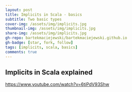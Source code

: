 ```yaml
---
layout: post
title: Implicits in Scala - basics
subtitle: Two basic types
cover-img: /assets/img/implicits.jpg
thumbnail-img: /assets/img/implicits.jpg
share-img: /assets/img/implicits.jpg
gh-repo: bartekmaciejewski/bartekmaciejewski.github.io
gh-badge: [star, fork, follow]
tags: [implicits, scala, basics]
comments: true
---
```


## Implicits in Scala explained

https://www.youtube.com/watch?v=6tiPdV93Shw
